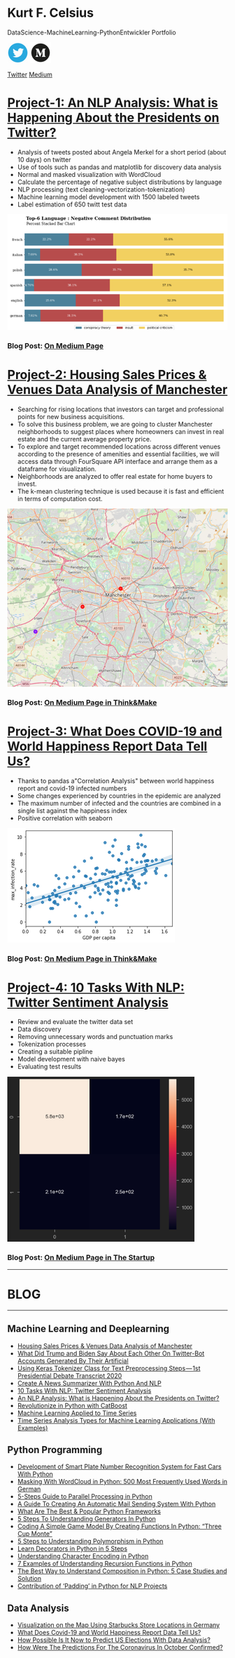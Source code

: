 # Kurt F. Celsius
DataScience-MachineLearning-PythonEntwickler Portfolio

![](/images/Webp.net-resizeimage.png)                                         ![](/images/medium_trancp.png)

[Twitter](https://twitter.com/MakePublication)                                [Medium](https://kurt-celsius.medium.com/)

# [Project-1: An NLP Analysis: What is Happening About the Presidents on Twitter?](https://github.com/fk-pixel/Medium/tree/master/tw_merkel_project)
- Analysis of tweets posted about Angela Merkel for a short period (about 10 days) on twitter
- Use of tools such as pandas and matplotlib for discovery data analysis
- Normal and masked visualization with WordCloud
- Calculate the percentage of negative subject distributions by language
- NLP processing (text cleaning-vectorization-tokenization) 
- Machine learning model development with 1500 labeled tweets
- Label estimation of 650 twitt test data

![](/images/1_AzYpwgU97-_SsJGWW0lZTg.png)

### Blog Post: [On Medium Page](https://kurt-celsius.medium.com/will-the-president-go-home-due-to-the-corona-crisis-the-epidemic-and-the-changing-sentiments-on-14bd99943f1a)



# [Project-2: Housing Sales Prices & Venues Data Analysis of Manchester](https://github.com/fk-pixel/Capstone-Projekt-fk-pixel/blob/master/Manchester%20Sale%20of%20House%20Suitable%20Place%20.ipynb)
-  Searching for rising locations that investors can target and professional points for new business acquisitions.
- To solve this business problem, we are going to cluster Manchester neighborhoods to suggest places where homeowners can invest in real estate and the current average property price.
- To explore and target recommended locations across different venues according to the presence of amenities and essential facilities, we will access data through FourSquare API interface and arrange them as a dataframe for visualization.
- Neighborhoods are analyzed to offer real estate for home buyers to invest.
- The k-mean clustering technique is used because it is fast and efficient in terms of computation cost.

![](/images/manchester_knn_project.png)

### Blog Post: [On Medium Page in Think&Make](https://medium.com/think-make/housing-sales-prices-venues-data-analysis-of-manchester-95f07228a7dc) 


 
# [Project-3: What Does COVID-19 and World Happiness Report Data Tell Us?](https://github.com/fk-pixel/Coursera-Project-Network/blob/master/Covid19_DataAnalysis%20.ipynb)
- Thanks to pandas a"Correlation Analysis" between world happiness report and covid-19 infected numbers
- Some changes experienced by countries in the epidemic are analyzed
- The maximum number of infected and the countries are combined in a single list against the happiness index
- Positive correlation with seaborn

![](/images/covid-19_and_happiness_report.png)



### Blog Post: [On Medium Page in Think&Make](https://medium.com/think-make/what-does-covid-19-and-world-happiness-report-data-tell-us-c76bdd44b7ac)

# [Project-4: 10 Tasks With NLP: Twitter Sentiment Analysis](https://github.com/fk-pixel/Medium/tree/master/twitter_sentiment_analysis)
- Review and evaluate the twitter data set
- Data discovery
- Removing unnecessary words and punctuation marks
- Tokenization processes
- Creating a suitable pipline
- Model development with naive bayes
- Evaluating test results

![](/images/1_iBp2wPbgkdm7l9_GoFgzGw.png)

### Blog Post: [On Medium Page in The Startup](https://kurt-celsius.medium.com/10-tasks-with-nlp-twitter-sentiment-analysis-fb1a2757d91f)


---
# BLOG
---
## Machine Learning and Deeplearning
- [Housing Sales Prices & Venues Data Analysis of Manchester](https://medium.com/think-make/housing-sales-prices-venues-data-analysis-of-manchester-95f07228a7dc) 
- [What Did Trump and Biden Say About Each Other On Twitter-Bot Accounts Generated By Their Artificial](https://medium.com/datadriveninvestor/what-did-trump-and-biden-say-about-each-other-on-twitter-generated-by-their-artificial-960e76b8d52b) 
- [Using Keras Tokenizer Class for Text Preprocessing Steps — 1st Presidential Debate Transcript 2020](https://medium.com/an-idea/using-keras-tokenizer-class-for-text-preprocessing-steps-1st-presidential-debate-transcript-2020-e5ab9e5c8655)
- [Create A News Summarizer With Python And NLP](https://medium.com/python-in-plain-english/build-a-news-summarizer-summarize-from-news-sites-with-nlp-in-python-db17f800563c)
- [10 Tasks With NLP: Twitter Sentiment Analysis](https://medium.com/swlh/10-tasks-with-nlp-twitter-sentiment-analysis-fb1a2757d91f)
- [An NLP Analysis: What is Happening About the Presidents on Twitter?](https://medium.com/datadriveninvestor/will-the-president-go-home-due-to-the-corona-crisis-the-epidemic-and-the-changing-sentiments-on-14bd99943f1a)
-  [Revolutionize in Python with CatBoost](https://medium.com/ai-in-plain-english/revolutionize-in-python-with-catboost-b5443714160e)
-  [Machine Learning Applied to Time Series](https://medium.com/ai-in-plain-english/machine-learning-applied-to-time-series-7b1c2bb3c99c)
-  [Time Series Analysis Types for Machine Learning Applications (With Examples)](https://medium.com/ai-in-plain-english/time-series-analysis-types-for-machine-learning-applications-with-examples-ebe203e7ede0)

## Python Programming
- [Development of Smart Plate Number Recognition System for Fast Cars With Python](https://medium.com/swlh/development-of-smart-plate-number-recognition-system-for-fast-cars-with-python-8643365b73b6)
- [Masking With WordCloud in Python: 500 Most Frequently Used Words in German](https://medium.com/swlh/masking-with-wordcloud-in-python-500-most-frequently-used-words-in-german-c0e865e911bb) 
- [5-Steps Guide to Parallel Processing in Python](https://medium.com/swlh/5-step-guide-to-parallel-processing-in-python-ac0ecdfcea09)
- [A Guide To Creating An Automatic Mail Sending System With Python](https://medium.com/datadriveninvestor/a-guide-to-creating-an-automatic-mail-sending-system-with-python-c39ffbc5f7f3)
- [What Are The Best & Popular Python Frameworks](https://medium.com/python-in-plain-english/what-are-the-best-popular-python-freamworks-4379f4a6e37c)
- [5 Steps To Understanding Generators In Python](https://medium.com/python-in-plain-english/5-steps-for-understanding-generators-in-python-2349ea4c5497)
- [Coding A Simple Game Model By Creating Functions In Python: “Three Cup Monte”](https://medium.com/python-in-plain-english/coding-a-simple-game-model-by-creating-functions-in-python-three-cup-monte-fb13f352123b)
- [5 Steps to Understanding Polymorphism in Python](https://medium.com/python-in-plain-english/5-steps-to-understanding-polymorphism-in-python-339538c79e94)
- [Learn Decorators in Python in 5 Steps](https://medium.com/python-in-plain-english/5-steps-learn-to-use-decorators-in-python-cf5ef20e17ff)
- [Understanding Character Encoding in Python](https://medium.com/python-in-plain-english/understanding-character-encoding-in-python-79b87bc3fd88) 
- [7 Examples of Understanding Recursion Functions in Python](https://medium.com/codex/7-examples-of-understanding-recursion-functions-in-python-73dbaac0967a)
- [The Best Way to Understand Composition in Python: 5 Case Studies and Solution](https://medium.com/swlh/the-best-way-to-understand-composition-in-python-5-case-studies-and-solution-4b23a6a2cc38)
- [Contribution of ‘Padding’ in Python for NLP Projects](https://medium.com/datadriveninvestor/padding-used-in-nlp-are-they-improvers-2f4613bd3648)
 

## Data Analysis
- [Visualization on the Map Using Starbucks Store Locations in Germany](https://medium.com/think-make/visualization-on-the-map-using-starbucks-store-locations-in-germany-d9e3be56ea1b)
- [What Does Covid-19 and World Happiness Report Data Tell Us?](https://medium.com/think-make/what-does-covid-19-and-world-happiness-report-data-tell-us-c76bdd44b7ac)
- [How Possible Is It Now to Predict US Elections With Data Analysis?](https://medium.com/swlh/how-possible-is-it-now-to-predict-us-elections-with-data-analysis-1f50db9d734a)
- [How Were The Predictions For The Coronavirus In October Confirmed?](https://medium.com/datadriveninvestor/how-were-the-predictions-for-the-coronavirus-in-october-confirmed-f4ce4f510006)
